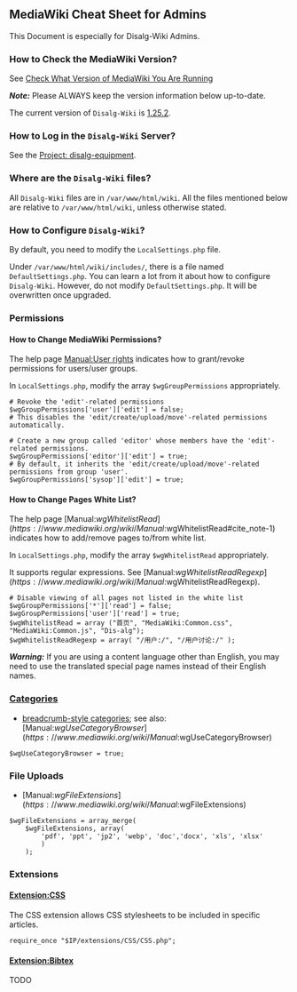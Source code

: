 ## MediaWiki Cheat Sheet for Admins

This Document is especially for Disalg-Wiki Admins.

### How to Check the MediaWiki Version?

See [Check What Version of MediaWiki You Are Running](http://www.whitefirdesign.com/resources/check-what-version-of-mediawiki-you-are-running.html)

***Note:*** Please ALWAYS keep the version information below up-to-date.

The current version of `Disalg-Wiki` is [1.25.2](https://www.mediawiki.org/wiki/MediaWiki_1.25).

### How to Log in the `Disalg-Wiki` Server?

See the [Project: disalg-equipment](https://bitbucket.org/disalg-njucs/disalg-equipment/src).

### Where are the `Disalg-Wiki` files?

All `Disalg-Wiki` files are in `/var/www/html/wiki`.
All the files mentioned below are relative to `/var/www/html/wiki`, unless otherwise stated.

### How to Configure `Disalg-Wiki`?

By default, you need to modify the `LocalSettings.php` file.

Under `/var/www/html/wiki/includes/`, there is a file named `DefaultSettings.php`.
You can learn a lot from it about how to configure `Disalg-Wiki`.
However, do not modify `DefaultSettings.php`.
It will be overwritten once upgraded.

### Permissions

#### How to Change MediaWiki Permissions?

The help page [Manual:User rights](https://www.mediawiki.org/wiki/Manual:User_rights) indicates how to grant/revoke permissions for users/user groups.

In `LocalSettings.php`, modify the array `$wgGroupPermissions` appropriately.

```
# Revoke the 'edit'-related permissions
$wgGroupPermissions['user']['edit'] = false; 
# This disables the 'edit/create/upload/move'-related permissions automatically.

# Create a new group called 'editor' whose members have the 'edit'-related permissions. 
$wgGroupPermissions['editor']['edit'] = true;  
# By default, it inherits the 'edit/create/upload/move'-related permissions from group 'user'.
$wgGroupPermissions['sysop']['edit'] = true;
```

#### How to Change Pages White List?

The help page [Manual:$wgWhitelistRead](https://www.mediawiki.org/wiki/Manual:$wgWhitelistRead#cite_note-1) indicates how to add/remove pages to/from white list.

In `LocalSettings.php`, modify the array `$wgWhitelistRead` appropriately.

It supports regular expressions. See [Manual:$wgWhitelistReadRegexp](https://www.mediawiki.org/wiki/Manual:$wgWhitelistReadRegexp).

```
# Disable viewing of all pages not listed in the white list
$wgGroupPermissions['*']['read'] = false;
$wgGroupPermissions['user']['read'] = true;
$wgWhitelistRead = array ("首页", "MediaWiki:Common.css", "MediaWiki:Common.js", "Dis-alg");
$wgWhitelistReadRegexp = array( "/用户:/", "/用户讨论:/" );
```

***Warning:*** If you are using a content language other than English, you may need to use the translated special page names instead of their English names.

### [Categories](https://www.mediawiki.org/wiki/Help:Categories)

- [breadcrumb-style categories](https://www.mediawiki.org/wiki/Help:Categories#Adding_a_page_to_a_category); see also: [Manual:$wgUseCategoryBrowser](https://www.mediawiki.org/wiki/Manual:$wgUseCategoryBrowser)

```
$wgUseCategoryBrowser = true;
```

### File Uploads

- [Manual:$wgFileExtensions](https://www.mediawiki.org/wiki/Manual:$wgFileExtensions)

```
$wgFileExtensions = array_merge(
    $wgFileExtensions, array(
        'pdf', 'ppt', 'jp2', 'webp', 'doc','docx', 'xls', 'xlsx'
        )
    );
```

### Extensions

#### [Extension:CSS](https://www.mediawiki.org/wiki/Extension:CSS)

The CSS extension allows CSS stylesheets to be included in specific articles. 

```
require_once "$IP/extensions/CSS/CSS.php";
```

#### [Extension:Bibtex](https://www.mediawiki.org/wiki/Extension:Bibtex)

TODO
